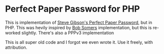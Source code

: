 # Perfect Paper Password for PHP

This is implementation of [Steve Gibson's Perfect Paper Password](https://www.grc.com/ppp), but in PHP. This was hevily inspired by [Bob Somers](http://www.bobsomers.com/2007/11/03/ppp-in-php/) implementation, but this is re-worked slightly. There's also a PPPv3 implementation

This is all super old code and I forgot we even wrote it. Use it freely, with attribution.